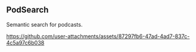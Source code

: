 ## PodSearch

Semantic search for podcasts.

https://github.com/user-attachments/assets/87297fb6-47ad-4ad7-837c-4c5a97c6b038
